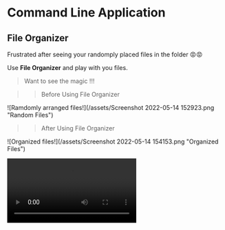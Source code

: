 
# Command Line Application

## File Organizer


Frustrated after seeing your randomply placed files in the folder 😡😡

Use **__File Organizer__** and play with you files.

> Want to see the magic !!!

>> Before Using File Organizer

![Ramdomly arranged files!](/assets/Screenshot 2022-05-14 152923.png "Random Files")

>> After Using File Organizer

![Organized files!](/assets/Screenshot 2022-05-14 154153.png "Organized Files")

![Organized files!](/assets/video1039137453.mp4 "Organized Files")





